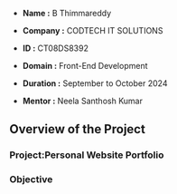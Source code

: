- **Name :** B Thimmareddy

- **Company :** CODTECH IT SOLUTIONS

- **ID :** CT08DS8392

- **Domain :** Front-End Development

- **Duration :** September to October 2024

- **Mentor :** Neela Santhosh Kumar

## Overview of the Project
### Project:Personal Website Portfolio
### Objective
